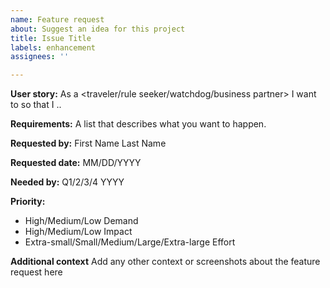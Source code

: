 ```yaml
---
name: Feature request
about: Suggest an idea for this project
title: Issue Title
labels: enhancement
assignees: ''

---
```


**User story:**
As a <traveler/rule seeker/watchdog/business partner> I want to <describe action> so that I <describe value to user>..

**Requirements:**
A list that describes what you want to happen.

**Requested by:**
First Name Last Name

**Requested date:**
MM/DD/YYYY

**Needed by:**
Q1/2/3/4 YYYY

**Priority:**
- High/Medium/Low Demand
- High/Medium/Low Impact
- Extra-small/Small/Medium/Large/Extra-large Effort

**Additional context**
Add any other context or screenshots about the feature request here
